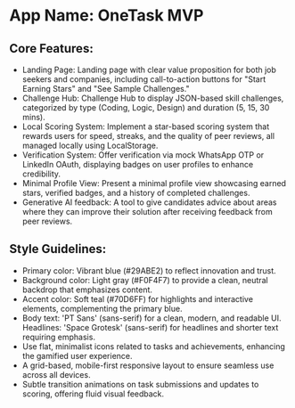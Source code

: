 # **App Name**: OneTask MVP

## Core Features:

- Landing Page: Landing page with clear value proposition for both job seekers and companies, including call-to-action buttons for "Start Earning Stars" and "See Sample Challenges."
- Challenge Hub: Challenge Hub to display JSON-based skill challenges, categorized by type (Coding, Logic, Design) and duration (5, 15, 30 mins).
- Local Scoring System: Implement a star-based scoring system that rewards users for speed, streaks, and the quality of peer reviews, all managed locally using LocalStorage.
- Verification System: Offer verification via mock WhatsApp OTP or LinkedIn OAuth, displaying badges on user profiles to enhance credibility.
- Minimal Profile View: Present a minimal profile view showcasing earned stars, verified badges, and a history of completed challenges.
- Generative AI feedback: A tool to give candidates advice about areas where they can improve their solution after receiving feedback from peer reviews.

## Style Guidelines:

- Primary color: Vibrant blue (#29ABE2) to reflect innovation and trust. 
- Background color: Light gray (#F0F4F7) to provide a clean, neutral backdrop that emphasizes content. 
- Accent color: Soft teal (#70D6FF) for highlights and interactive elements, complementing the primary blue.
- Body text: 'PT Sans' (sans-serif) for a clean, modern, and readable UI. Headlines: 'Space Grotesk' (sans-serif) for headlines and shorter text requiring emphasis.
- Use flat, minimalist icons related to tasks and achievements, enhancing the gamified user experience.
- A grid-based, mobile-first responsive layout to ensure seamless use across all devices.
- Subtle transition animations on task submissions and updates to scoring, offering fluid visual feedback.